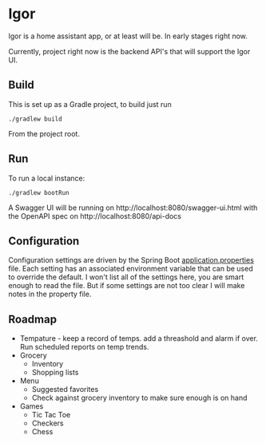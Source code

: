 # Igor

Igor is a home assistant app, or at least will be. In early stages right now.

Currently, project right now is the backend API's that will support the Igor UI.

## Build

This is set up as a Gradle project, to build just run

`./gradlew build`

From the project root.

## Run

To run a local instance:

`./gradlew bootRun`

A Swagger UI will be running on http://localhost:8080/swagger-ui.html with the OpenAPI spec
on http://localhost:8080/api-docs

## Configuration

Configuration settings are driven by the Spring Boot [application.properties](src/main/resources/application.properties)
file. Each setting has an associated environment variable that can be used to override the default. I won't list all of
the settings here, you are smart enough to read the file. But if some settings are not too clear I will make notes in
the property file.

## Roadmap

* Tempature - keep a record of temps. add a threashold and alarm if over. Run scheduled reports on temp trends.
* Grocery
    * Inventory
    * Shopping lists
* Menu
    * Suggested favorites
    * Check against grocery inventory to make sure enough is on hand
* Games
    * Tic Tac Toe
    * Checkers
    * Chess  



